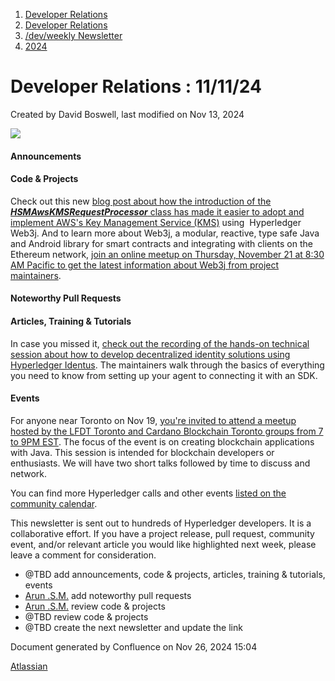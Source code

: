 1. [Developer Relations](index.html)
2. [Developer Relations](Developer-Relations_17170434.html)
3. [/dev/weekly Newsletter](17170445.html)
4. [2024](2024_17172152.html)

# Developer Relations : 11/11/24

Created by David Boswell, last modified on Nov 13, 2024

![](attachments/17170434/17171308.png?height=169)

#### Announcements

#### Code &amp; Projects

Check out this new [blog post about how the introduction of the ***HSMAwsKMSRequestProcessor*** class has made it easier to adopt and implement AWS's Key Management Service (KMS)](https://www.lfdecentralizedtrust.org/blog/hyperledger-web3jhsm-support-for-aws-kms) using  Hyperledger Web3j. And to learn more about Web3j, a modular, reactive, type safe Java and Android library for smart contracts and integrating with clients on the Ethereum network, [join an online meetup on Thursday, November 21 at 8:30 AM Pacific to get the latest information about Web3j from project maintainers](https://www.meetup.com/lfdt-london/events/304029316/).

#### Noteworthy Pull Requests

#### Articles, Training &amp; Tutorials

In case you missed it, [check out the recording of the hands-on technical session about how to develop decentralized identity solutions using Hyperledger Identus](https://www.youtube.com/live/LdxK3t05PwI). The maintainers walk through the basics of everything you need to know from setting up your agent to connecting it with an SDK.

#### Events

For anyone near Toronto on Nov 19, [you're invited to attend a meetup hosted by the LFDT Toronto and Cardano Blockchain Toronto groups from 7 to 9PM EST](https://www.meetup.com/lfdt-toronto/events/304248214/). The focus of the event is on creating blockchain applications with Java. This session is intended for blockchain developers or enthusiasts. We will have two short talks followed by time to discuss and network.

You can find more Hyperledger calls and other events [listed on the community calendar](https://wiki.hyperledger.org/display/HYP/Calendar+of+Public+Meetings).

This newsletter is sent out to hundreds of Hyperledger developers. It is a collaborative effort. If you have a project release, pull request, community event, and/or relevant article you would like highlighted next week, please leave a comment for consideration.

- @TBD add announcements, code &amp; projects, articles, training &amp; tutorials, events
- [Arun .S.M.](https://lf-hyperledger.atlassian.net/wiki/people/621a0e5097d313006ba7386a?ref=confluence) add noteworthy pull requests
- [Arun .S.M.](https://lf-hyperledger.atlassian.net/wiki/people/621a0e5097d313006ba7386a?ref=confluence) review code &amp; projects
- @TBD review code &amp; projects
- @TBD create the next newsletter and update the link

Document generated by Confluence on Nov 26, 2024 15:04

[Atlassian](http://www.atlassian.com/)
